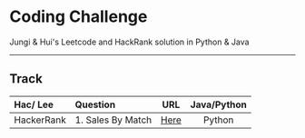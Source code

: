 # Coding Challenge
Jungi & Hui's Leetcode and HackRank solution in Python & Java

---

## Track

| Hac/ Lee      | Question |  URL   | Java/Python |
| :----------- | :----------- | :-----------: | :-----------: |
| HackerRank      | 1. Sales By Match |  <a href="https://www.hackerrank.com/challenges/sock-merchant/">Here</a>| Python|
